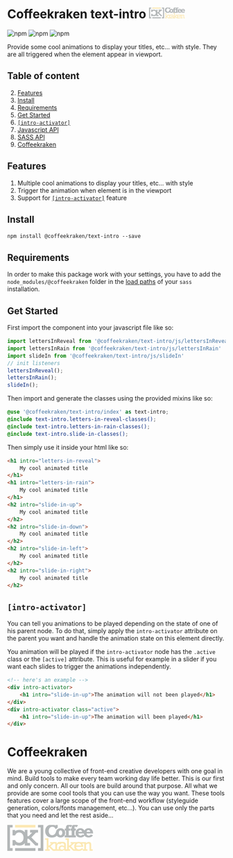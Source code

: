 # Coffeekraken text-intro <img src=".resources/coffeekraken-logo.jpg" height="25px" />

![npm](https://img.shields.io/npm/l/@coffeekraken/text-intro?style=flat-square)
![npm](https://img.shields.io/npm/v/@coffeekraken/text-intro?style=flat-square)
![npm](https://img.shields.io/npm/dw/@coffeekraken/text-intro?style=flat-square)

Provide some cool animations to display your titles, etc... with style. They are all triggered when the element appear in viewport.

## Table of content

2. [Features](#readme-features)
2. [Install](#readme-install)
3. [Requirements](#readme-requirements)
4. [Get Started](#readme-get-started)
5. [`[intro-activator]`](#readme-intro-activator)
6. [Javascript API](doc/src/js)
7. [SASS API](doc/src/scss)
8. [Coffeekraken](#readme-coffeekraken)

<a name="readme-features"></a>

## Features

1. Multiple cool animations to display your titles, etc... with style
2. Trigger the animation when element is in the viewport
3. Support for [`[intro-activator]`](#readme-intro-activator) feature

<a name="readme-install"></a>

## Install

```
npm install @coffeekraken/text-intro --save
```

<a name="readme-requirements"></a>
## Requirements

In order to make this package work with your settings, you have to add the `node_modules/@coffeekraken` folder in the [load paths](https://sass-lang.com/documentation/at-rules/import#load-paths) of your `sass` installation.

<a name="readme-get-started"></a>
## Get Started

First import the component into your javascript file like so:

```js
import lettersInReveal from '@coffeekraken/text-intro/js/lettersInReveal'
import lettersInRain from '@coffeekraken/text-intro/js/lettersInRain'
import slideIn from '@coffeekraken/text-intro/js/slideIn'
// init listeners
lettersInReveal();
lettersInRain();
slideIn();
```

Then import and generate the classes using the provided mixins like so:

```scss
@use '@coffeekraken/text-intro/index' as text-intro;
@include text-intro.letters-in-reveal-classes();
@include text-intro.letters-in-rain-classes();
@include text-intro.slide-in-classes();
```

Then simply use it inside your html like so:

```html
<h1 intro="letters-in-reveal">
	My cool animated title
</h1>
<h1 intro="letters-in-rain">
	My cool animated title
</h1>
<h2 intro="slide-in-up">
	My cool animated title
</h2>
<h2 intro="slide-in-down">
	My cool animated title
</h2>
<h2 intro="slide-in-left">
	My cool animated title
</h2>
<h2 intro="slide-in-right">
	My cool animated title
</h2>
```

<a name="readme-intro-activator"></a>
## `[intro-activator]`

You can tell you animations to be played depending on the state of one of his parent node. To do that, simply apply the `intro-activator` attribute on the parent you want and handle the animation state on this element directly.

You animation will be played if the `intro-activator` node has the `.active` class or the `[active]` attribute. This is useful for example in a slider if you want each slides to trigger the animations independently.

```html
<!-- here's an example -->
<div intro-activator>
	<h1 intro="slide-in-up">The animation will not been played</h1>
</div>
<div intro-activator class="active">
	<h1 intro="slide-in-up">The animation will been played</h1>
</div>
```

<a name="readme-coffeekraken"></a>

# Coffeekraken

We are a young collective of front-end creative developers with one goal in mind. Build tools to make every team working day life better. This is our first and only concern. All our tools are build around that purpose.
All what we provide are some cool tools that you can use the way you want. These tools features cover a large scope of the front-end workflow (styleguide generation, colors/fonts management, etc...). You can use only the parts that you need and let the rest aside...

[![Coffeekraken](.resources/coffeekraken-logo.jpg)](https://coffeekraken.io)
